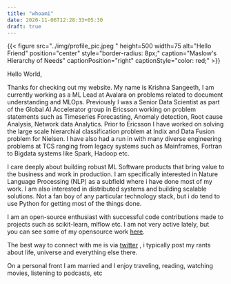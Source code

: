 ```yaml
---
title: "whoami"
date: 2020-11-06T12:28:33+05:30
draft: true
---
```



{{< figure src="../img/profile_pic.jpeg " height=500 width=75 alt="Hello Friend" position="center" style="border-radius: 8px;" caption="Maslow's Hierarchy of Needs" captionPosition="right" captionStyle="color: red;" >}}

Hello World,

Thanks for checking out my website. My name is Krishna Sangeeth, I am currently working as a ML Lead at Avalara on problems related to document understanding and MLOps. Previously I was a Senior Data Scientist as part of the Global AI Accelerator group in Ericsson working on problem statements such as Timeseries Forecasting, Anomaly detection, Root cause Analysis, Network data Analytics. 
Prior to Ericsson I have worked on solving the large scale hierarchial classification problem at Indix and Data Fusion problem for Nielsen. I have also had a run in with many diverse engineering problems at TCS ranging from legacy systems such as Mainframes, Fortran to Bigdata systems like Spark, Hadoop etc. 
 
I care deeply about building robust ML Software products that bring value to the business and work in production. I am specifically interested in Nature Language Processing (NLP) as a subfield where i have done most of my work. I am also interested in distributed systems and building scalable solutions. Not a fan boy of any particular technology stack, but i do tend to use Python for getting most of the things done.

I am an open-source enthusiast with successful code contributions made to projects such as scikit-learn, mlflow etc. I am not very active lately, but  
you can see some of my opensource work [here](https://github.com/whiletruelearn). 

The best way to connect with me is via [twitter](https://twitter.com/whiletruelearn) , i typically post my rants about life, universe and everything else there.

On a personal front I am married and I enjoy traveling, reading, watching movies, listening to podcasts, etc 


